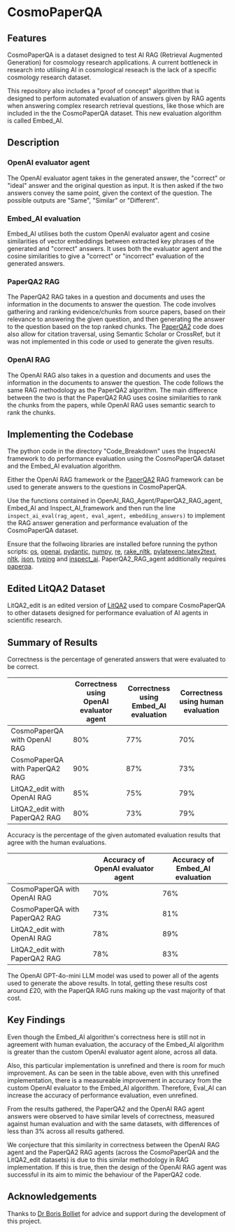 # CosmoPaperQA

## Features
CosmoPaperQA is a dataset designed to test AI RAG (Retrieval Augmented Generation) for cosmology research applications.  A current bottleneck in research into utilising AI in cosmological reseach is the lack of a specific cosmology research dataset.

This repository also includes a "proof of concept" algorithm that is designed to perform automated evaluation of answers given by RAG agents when answering complex research retrieval questions, like those which are included in the the CosmoPaperQA dataset. This new evaluation algorithm is called Embed_AI. 

## Description
### OpenAI evaluator agent
The OpenAI evaluator agent takes in the generated answer, the "correct" or "ideal" answer and the original question as input. It is then asked if the two answers convey the same point, given the context of the question. The possible outputs are "Same", "Similar" or "Different".

### Embed_AI evaluation
Embed_AI utilises both the custom OpenAI evaluator agent and cosine similarities of vector embeddings between extracted key phrases of the generated and "correct" answers. It uses both the evaluator agent and the cosine similarities to give a "correct" or "incorrect" evaluation of the generated answers.

### PaperQA2 RAG
The PaperQA2 RAG takes in a question and documents and uses the information in the documents to answer the question. The code involves gathering and ranking evidence/chunks from source papers, based on their relevance to answering the given question, and then generating the answer to the question based on the top ranked chunks. The [PaperQA2](https://github.com/Future-House/paper-qa) code does also allow for citation traversal, using Semantic Scholar or CrossRef, but it was not implemented in this code or used to generate the given results.

### OpenAI RAG
The OpenAI RAG also takes in a question and documents and uses the information in the documents to answer the question. The code follows the same RAG methodology as the PaperQA2 algorithm. The main difference between the two is that the PaperQA2 RAG uses cosine similarities to rank the chunks from the papers, while OpenAI RAG uses semantic search to rank the chunks.

## Implementing the Codebase
The python code in the directory "Code_Breakdown" uses the InspectAI framework to do performance evaluation using the CosmoPaperQA dataset and the Embed_AI evaluation algorithm. 

Either the OpenAI RAG framework or the [PaperQA2](https://github.com/Future-House/paper-qa) RAG framework can be used to generate answers to the questions in CosmoPaperQA. 

Use the functions contained in OpenAI_RAG_Agent/PaperQA2_RAG_agent, Embed_AI and Inspect_AI_framework and then run the line `inspect_ai_eval(rag_agent, eval_agent, embedding_answers)` to implement the RAG answer generation and performance evaluation of the CosmoPaperQA dataset.

Ensure that the follwoing libraries are installed before running the python scripts: 
[os](https://docs.python.org/3/library/os.html), [openai](https://pypi.org/project/openai/), [pydantic](https://pypi.org/project/pydantic/), [numpy](https://pypi.org/project/numpy/), [re](https://docs.python.org/3/library/re.html), [rake_nltk](https://pypi.org/project/rake-nltk/), [pylatexenc.latex2text](https://pypi.org/project/pylatexenc/), [nltk](https://www.nltk.org/), [json](https://docs.python.org/3/library/json.html), [typing](https://docs.python.org/3/library/typing.html) and [inspect_ai](https://inspect.aisi.org.uk/). PaperQA2_RAG_agent additionally requires [paperqa](https://github.com/Future-House/paper-qa).

## Edited LitQA2 Dataset
LitQA2_edit is an edited version of [LitQA2](https://github.com/Future-House/LAB-Bench/blob/main/LitQA2/litqa-v2-public.jsonl) used to compare CosmoPaperQA to other datasets designed for performance evaluation of AI agents in scientific research.

## Summary of Results
Correctness is the percentage of generated answers that were evaluated to be correct.

|                               | Correctness using OpenAI evaluator agent| Correctness using Embed_AI evaluation| Correctness using human evaluation|
|-------------------------------|-----------------------------------------|--------------------------------------|-----------------------------------|
|   CosmoPaperQA with OpenAI RAG|                                      80%|                                   77%|                                70%|
| CosmoPaperQA with PaperQA2 RAG|                                      90%|                                   87%|                                73%|
|    LitQA2_edit with OpenAI RAG|                                      85%|                                   75%|                                79%|
|  LitQA2_edit with PaperQA2 RAG|                                      80%|                                   73%|                                79%|

Accuracy is the percentage of the given automated evaluation results that agree with the human evaluations.

|                               | Accuracy of OpenAI evaluator agent| Accuracy of Embed_AI evaluation|
|-------------------------------|-----------------------------------|--------------------------------|
|   CosmoPaperQA with OpenAI RAG|                                70%|                             76%|
| CosmoPaperQA with PaperQA2 RAG|                                73%|                             81%|
|    LitQA2_edit with OpenAI RAG|                                78%|                             89%|
|  LitQA2_edit with PaperQA2 RAG|                                78%|                             83%|

The OpenAI GPT-4o-mini LLM model was used to power all of the agents used to generate the above results. In total, getting these results cost around £20, with the PaperQA RAG runs making up the vast majority of that cost.

## Key Findings
Even though the Embed_AI algorithm's correctness here is still not in agreement with human evaluation, the accuracy of the Embed_AI algorithm is greater than the custom OpenAI evaluator agent alone, across all data. 

Also, this particular implementation is unrefined and there is room for much improvement. As can be seen in the table above, even with this unrefined implementation, there is a measureable improvement in accuracy from the custom OpenAI evaluator to the Embed_AI algorithm. Therefore, Eval_AI can increase the accuracy of performance evaluation, even unrefined. 

From the results gathered, the PaperQA2 and the OpenAI RAG agent answers were observed to have similar levels of correctness, measured against human evaluation and with the same datasets, with differences of less than 3% across all results gathered. 

We conjecture that this similarity in correctness between the OpenAI RAG agent and the PaperQA2 RAG agents (across the CosmoPaperQA and the LitQA2_edit datasets) is due to this similar methodology in RAG implementation. If this is true, then the design of the OpenAI RAG agent was successful in its aim to mimic the behaviour of the PaperQA2 code.

## Acknowledgements
Thanks to [Dr Boris Bolliet](https://github.com/borisbolliet) for advice and support during the development of this project.
